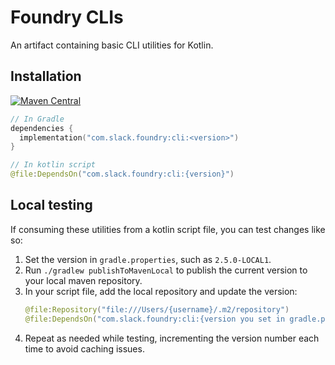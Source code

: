 # Foundry CLIs

An artifact containing basic CLI utilities for Kotlin.

## Installation

[![Maven Central](https://img.shields.io/maven-central/v/com.slack.foundry/cli.svg)](https://mvnrepository.com/artifact/com.slack.foundry/cli)
```kotlin
// In Gradle
dependencies {
  implementation("com.slack.foundry:cli:<version>")
}

// In kotlin script
@file:DependsOn("com.slack.foundry:cli:{version}")
```

## Local testing

If consuming these utilities from a kotlin script file, you can test changes like so:

1. Set the version in `gradle.properties`, such as `2.5.0-LOCAL1`.
2. Run `./gradlew publishToMavenLocal` to publish the current version to your local maven repository.
3. In your script file, add the local repository and update the version:
    ```kotlin
    @file:Repository("file:///Users/{username}/.m2/repository")
    @file:DependsOn("com.slack.foundry:cli:{version you set in gradle.properties}")
    ```
4. Repeat as needed while testing, incrementing the version number each time to avoid caching issues.
